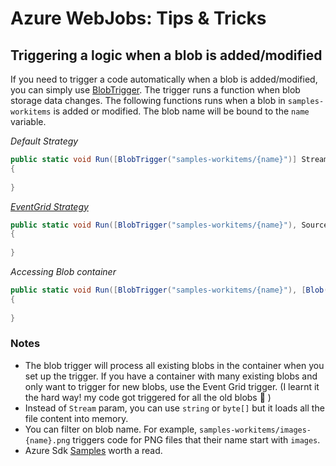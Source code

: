 # Azure WebJobs: Tips & Tricks

## Triggering a logic when a blob is added/modified
If you need to trigger a code automatically when a blob is added/modified, you can simply use [BlobTrigger](https://docs.microsoft.com/en-us/azure/azure-functions/functions-bindings-storage-blob?tabs=in-process%2Cextensionv5%2Cextensionv3&pivots=programming-language-csharp). The trigger runs
a function when blob storage data changes. The following functions runs when a blob in `samples-workitems` is added or modified. The blob name will be bound to the `name` variable.


_Default Strategy_

```C#
public static void Run([BlobTrigger("samples-workitems/{name}")] Stream myBlob, string name)
{
    
}
```

[_EventGrid Strategy_](https://docs.microsoft.com/en-us/azure/azure-functions/functions-event-grid-blob-trigger?tabs=csharp)

```C#
public static void Run([BlobTrigger("samples-workitems/{name}"), Source = BlobTriggerSource.EventGrid] Stream myBlob, string name)
{
    
}
```

_Accessing Blob container_

```C#
public static void Run([BlobTrigger("samples-workitems/{name}"), [Blob("sample-container")] BlobContainerClient blobContainerClient] Stream myBlob, string name)
{
    
}
```

### Notes
* The blob trigger will process all existing blobs in the container when you set up the trigger. If you have a container with many existing blobs and only want to trigger for new blobs, use the Event Grid trigger. (I learnt it the hard way! my code got triggered for all the old blobs 🤣 )
* Instead of `Stream` param, you can use `string` or `byte[]` but it loads all the file content into memory.
* You can filter on blob name. For example, `samples-workitems/images-{name}.png` triggers code for PNG files that their name start with `images`.
* Azure Sdk [Samples](https://github.com/Azure/azure-sdk-for-net/tree/main/sdk/storage/Microsoft.Azure.WebJobs.Extensions.Storage.Blobs#examples) worth a read.
